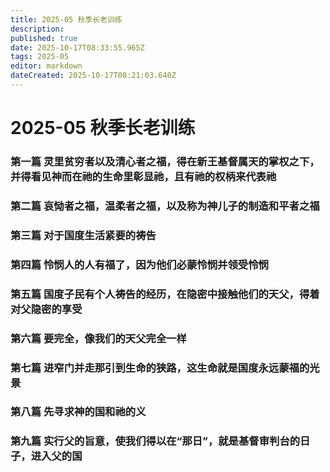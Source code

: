 ```yaml
---
title: 2025-05 秋季长老训练
description: 
published: true
date: 2025-10-17T08:33:55.965Z
tags: 2025-05
editor: markdown
dateCreated: 2025-10-17T08:21:03.640Z
---
```


# 2025-05 秋季长老训练
### 第一篇	灵里贫穷者以及清心者之福，得在新王基督属天的掌权之下，并得看见神而在祂的生命里彰显祂，且有祂的权柄来代表祂

### 第二篇	哀恸者之福，温柔者之福，以及称为神儿子的制造和平者之福

### 第三篇	对于国度生活紧要的祷告

### 第四篇	怜悯人的人有福了，因为他们必蒙怜悯并领受怜悯

### 第五篇	国度子民有个人祷告的经历，在隐密中接触他们的天父，得着对父隐密的享受

### 第六篇	要完全，像我们的天父完全一样

### 第七篇	进窄门并走那引到生命的狭路，这生命就是国度永远蒙福的光景

### 第八篇	先寻求神的国和祂的义

### 第九篇	实行父的旨意，使我们得以在“那日”，就是基督审判台的日子，进入父的国
